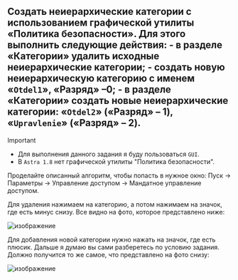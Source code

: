 ## Создать неиерархические категории с использованием графической утилиты «Политика безопасности». Для этого выполнить следующие действия: - в разделе «Категории» удалить исходные неиерархические категории; - создать новую неиерархическую категорию с именем «`Otdel1`», «Разряд» –0; - в разделе «Категории» создать новые неиерархические категории: «`Otdel2`» («Разряд» – 1), «`Upravlenie`» («Разряд» – 2).

> [!IMPORTANT]
> - Для выполнения данного задания я буду пользоваться `GUI`.
> - В `Astra 1.8` нет графической утилиты "Политика безопасности".

Проделайте описанный алгоритм, чтобы попасть в нужное окно: Пуск -> Параметры -> Управление доступом -> Мандатное управление доступом. 

Для удаления нажимаем на категорию, а потом нажимаем на значок, где есть минус снизу. Все видно на фото, которое представлено ниже:

![изображение](https://github.com/user-attachments/assets/b7c2b878-7efa-4ac4-b88c-f3d023def0c0)

Для добавления новой категории нужно нажать на значок, где есть плюсик. Дальше я думаю вы сами разберетесь по условию задания. 
Должно получится то же самое, что представлено на фото снизу: 

![изображение](https://github.com/user-attachments/assets/a89c5b5f-a7eb-47d2-8b7b-be93bcbf8314)


